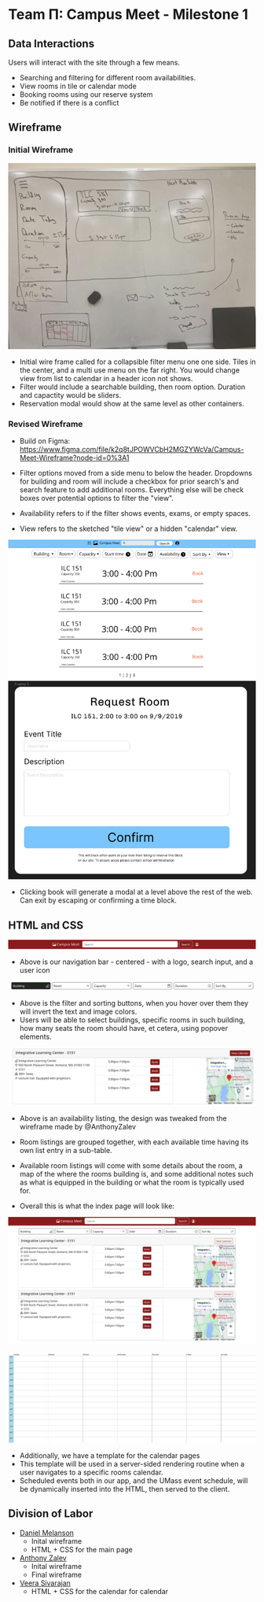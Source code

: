 # Team &Pi;: Campus Meet - Milestone 1

## Data Interactions

Users will interact with the site through a few means.

- Searching and filtering for different room availabilities.
- View rooms in tile or calendar mode
- Booking rooms using our reserve system
- Be notified if there is a conflict

## Wireframe

### Initial Wireframe

![Inital Wireframe](../images/wireframe-inital.jpg)

- Initial wire frame called for a collapsible filter menu one one side. Tiles in the center, and a multi use menu on the far right. You would change view from list to calendar in a header icon not shows.
- Filter would include a searchable building, then room option. Duration and capactity would be sliders.
- Reservation modal would show at the same level as other containers.

### Revised Wireframe

- Build on Figma: <https://www.figma.com/file/k2q8tJPOWVCbH2MGZYWcVa/Campus-Meet-Wireframe?node-id=0%3A1>

- Filter options moved from a side menu to below the header. Dropdowns for building and room will include a checkbox for prior search's and search feature to add additional rooms. Everything else will be check boxes over potential options to filter the "view".
- Availability refers to if the filter shows events, exams, or empty spaces.
- View refers to the sketched "tile view" or a hidden "calendar" view.

![Final Wireframe Screenshot 1](../images/main_tile_page.png)
![Final Wireframe Screenshot 2](../images/reservation_modal.png)

- Clicking book will generate a modal at a level above the rest of the web. Can exit by escaping or confirming a time block.

## HTML and CSS

![Nav Bar](../images/navbar.png)

- Above is our navigation bar - centered - with a logo, search input, and a user icon

![filter](../images/filter-cat.png)

- Above is the filter and sorting buttons, when you hover over them they will invert the text and image colors.
- Users will be able to select buildings, specific rooms in such building, how many seats the room should have, et cetera, using popover elements.

![listing](../images/listing.png)

- Above is an availability listing, the design was tweaked from the wireframe made by @AnthonyZalev
- Room listings are grouped together, with each available time having its own list entry in a sub-table.
- Available room listings will come with some details about the room, a map of the where the rooms building is, and some additional notes such as what is equipped in the building or what the room is typically used for.

- Overall this is what the index page will look like:

![full](../images/full.png)

![calendar](../images/calendar.png)

- Additionally, we have a template for the calendar pages
- This template will be used in a server-sided rendering routine when a user navigates to a specific rooms calendar.
- Scheduled events both in our app, and the UMass event schedule, will be dynamically inserted into the HTML, then served to the client.

## Division of Labor

- [Daniel Melanson](https://github.com/daniel-melanson)
  - Inital wireframe
  - HTML + CSS for the main page
- [Anthony Zalev](https://github.com/AnthonyZalev)
  - Inital wireframe
  - Final wireframe
- [Veera Sivarajan](https://github.com/veera-sivarajan)
  - HTML + CSS for the calendar for calendar
